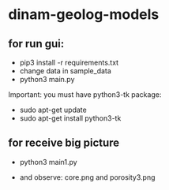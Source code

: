 # dinam-geolog-models

## for run gui:
 * pip3 install -r requirements.txt
 * change data in sample_data
 * python3 main.py
 
 Important: you must have python3-tk package:
 * sudo apt-get update
 * sudo apt-get install python3-tk
 
 ## for receive big picture
  * python3 main1.py
  
  * and observe: core.png and porosity3.png
